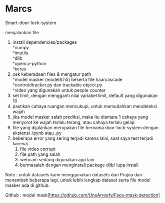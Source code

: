 # Marcs
Smart-door-lock-system

menjalankan file

1. install dependencies/packages\
    ^numpy\
    ^imutils\
    ^dlib\
    ^opencv-python\
    ^keras
2. cek keberadaan files & mengatur path\
    ^model masker (model8.h5) beserta file haarcascade\
    ^centroidtracker.py dan trackable object.py\
    ^video yang digunakan untuk people counter
3. set limit, dengan mengganti nilai variabel limit, default yang digunakan 10
4. pastikan cahaya ruangan mencukupi, untuk memudahkan mendeteksi wajah
5. jika model masker salah prediksi, maka itu diantara 1 cahaya yang menyorot ke wajah terlalu terang, atau cahaya terlalu gelap
6. file yang dijalankan merupakan file bernama door-lock-system dengan ekstensi .ipynb atau .py
7. beberapa error yang sering terjadi karena lalai, saat saya test terjadi karena\
    1. file video corrupt
    2. file path yang salah
    3. webcam sedang digunakan app lain
    4. bermasalah dengan menginstall package dlib/ lupa install

Note : untuk datasets kami menggunakan datasets dari Prajna 
dan menambah beberapa lagi, untuk lebih lengkap dataset serta file
model masker ada di github.

Github : model mask[https://github.com/UnoArroefy/Face-mask-detection]
